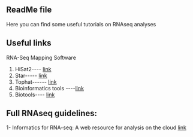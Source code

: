## ReadMe file

Here you can find some useful tutorials on RNAseq analyses

## Useful links

RNA-Seq Mapping Software

1. HiSat2---- [link](https://ccb.jhu.edu/software/hisat2/)
2. Star----- [link](https://github.com/alexdobin/STAR)
3. Tophat------ [link](http://tophat.cbcb.umd.edu/)
4. Bioinformatics tools ----[link](https://bioinformaticshome.com/tools/msa/descriptions/Multi-LAGAN.html#gsc.tab=0)
5. Biotools---- [link](https://services.healthtech.dtu.dk/?Seq2Logo-2.0)

## Full RNAseq guidelines:

1- Informatics for RNA-seq: A web resource for analysis on the cloud [link](https://github.com/griffithlab/rnaseq_tutorial)
